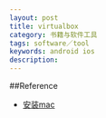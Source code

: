 ```yaml
---
layout: post
title: virtualbox
category: 书籍与软件工具
tags: software／tool
keywords: android ios
description: 
---
```


##Reference

* [安装mac](http://bbs.zol.com.cn/nbbbs/d160_148114.html)

